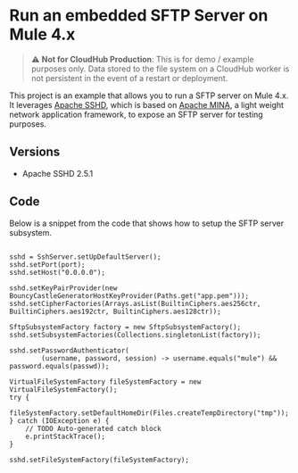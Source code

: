 # Run an embedded SFTP Server on Mule 4.x

> :warning: **Not for CloudHub Production**: This is for demo / example purposes only. Data stored to the file system on a CloudHub worker is not persistent in the event of a restart or deployment. 

 This project is an example that allows you to run a SFTP server on Mule 4.x. It leverages [Apache SSHD](https://mina.apache.org/sshd-project/), which is based on [Apache MINA](https://mina.apache.org/), a light weight network application framework, to expose an SFTP server for testing purposes.

## Versions
* Apache SSHD 2.5.1

## Code

Below is a snippet from the code that shows how to setup the SFTP server subsystem.

```

sshd = SshServer.setUpDefaultServer();
sshd.setPort(port);
sshd.setHost("0.0.0.0");

sshd.setKeyPairProvider(new BouncyCastleGeneratorHostKeyProvider(Paths.get("app.pem")));	
sshd.setCipherFactories(Arrays.asList(BuiltinCiphers.aes256ctr, BuiltinCiphers.aes192ctr, BuiltinCiphers.aes128ctr));
    
SftpSubsystemFactory factory = new SftpSubsystemFactory();
sshd.setSubsystemFactories(Collections.singletonList(factory));

sshd.setPasswordAuthenticator(
        (username, password, session) -> username.equals("mule") && password.equals(passwd));

VirtualFileSystemFactory fileSystemFactory = new VirtualFileSystemFactory();
try {
    fileSystemFactory.setDefaultHomeDir(Files.createTempDirectory("tmp"));
} catch (IOException e) {
    // TODO Auto-generated catch block
    e.printStackTrace();
}

sshd.setFileSystemFactory(fileSystemFactory);

```
